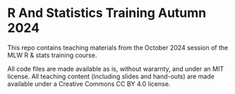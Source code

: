 # R And Statistics Training Autumn 2024

This repo contains teaching materials from the October 2024 session of the MLW R &amp; stats training course.

All code files are made available as is, without wararnty, and under an MIT license.
All teaching content (including slides and hand-outs) are made available under a Creative Commons CC BY 4.0 license.
